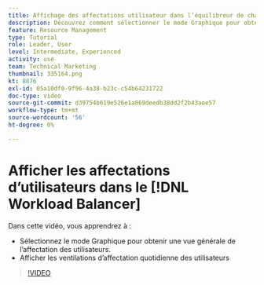 ```yaml
---
title: Affichage des affectations utilisateur dans l’équilibreur de charge de travail
description: Découvrez comment sélectionner le mode Graphique pour obtenir une vue de haut niveau de l’affectation des utilisateurs et afficher les ventilations quotidiennes de l’affectation des utilisateurs.
feature: Resource Management
type: Tutorial
role: Leader, User
level: Intermediate, Experienced
activity: use
team: Technical Marketing
thumbnail: 335164.png
kt: 8876
exl-id: 05a10df0-9f96-4a38-b23c-c54b64231722
doc-type: video
source-git-commit: d39754b619e526e1a869deedb38dd2f2b43aee57
workflow-type: tm+mt
source-wordcount: '56'
ht-degree: 0%

---
```


# Afficher les affectations d’utilisateurs dans le [!DNL Workload Balancer]

Dans cette vidéo, vous apprendrez à :

* Sélectionnez le mode Graphique pour obtenir une vue générale de l’affectation des utilisateurs.
* Afficher les ventilations d’affectation quotidienne des utilisateurs

>[!VIDEO](https://video.tv.adobe.com/v/335164/?quality=12)

